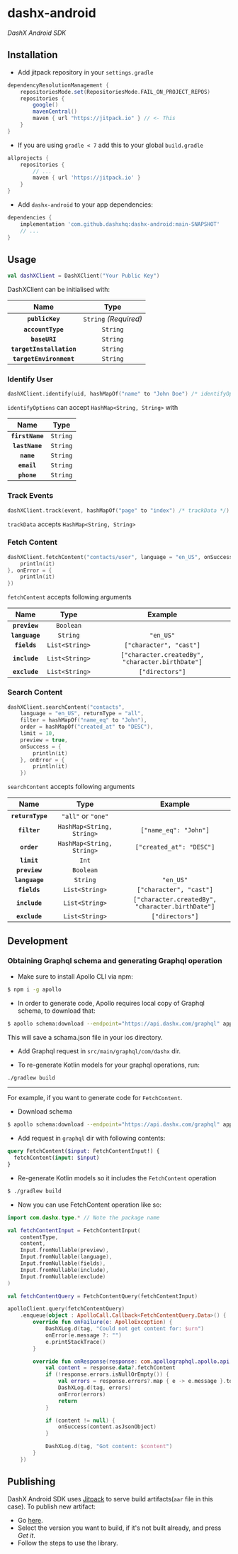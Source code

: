 # dashx-android

_DashX Android SDK_

## Installation

- Add jitpack repository in your `settings.gradle`

```groovy
dependencyResolutionManagement {
    repositoriesMode.set(RepositoriesMode.FAIL_ON_PROJECT_REPOS)
    repositories {
        google()
        mavenCentral()
        maven { url "https://jitpack.io" } // <- This
    }
}
```

- If you are using `gradle < 7` add this to your global `build.gradle`

```groovy
allprojects {
    repositories {
        // ...
        maven { url 'https://jitpack.io' }
    }
}
```

- Add `dashx-android` to your app dependencies:

```groovy
dependencies {
    implementation 'com.github.dashxhq:dashx-android:main-SNAPSHOT'
    // ...
}
```

## Usage

```kotlin
val dashXClient = DashXClient("Your Public Key")
```

DashXClient can be initialised with:

|Name|Type|
|:---:|:--:|
|**`publicKey`**|`String` _(Required)_ |
|**`accountType`**|`String`|
|**`baseURI`**|`String`|
|**`targetInstallation`**|`String`|
|**`targetEnvironment`**|`String`|

### Identify User

```kotlin
dashXClient.identify(uid, hashMapOf("name" to "John Doe") /* identifyOptions */)
```

`identifyOptions` can accept `HashMap<String, String>` with

|Name|Type|
|:---:|:--:|
|**`firstName`**|`String`|
|**`lastName`**|`String`|
|**`name`**|`String`|
|**`email`**|`String`|
|**`phone`**|`String`|

### Track Events

```kotlin
dashXClient.track(event, hashMapOf("page" to "index") /* trackData */)
```

`trackData` accepts `HashMap<String, String>`

### Fetch Content

```kotlin
dashXClient.fetchContent("contacts/user", language = "en_US", onSuccess = {
    println(it)
}, onError = {
    println(it)
})
```

`fetchContent` accepts following arguments

|Name|Type|Example|
|:--:|:--:|:-----:|
|**`preview`**|`Boolean`||
|**`language`**|`String`|`"en_US"`||
|**`fields`**|`List<String>`|`["character", "cast"]`||
|**`include`**|`List<String>`|`["character.createdBy", "character.birthDate"]`||
|**`exclude`**|`List<String>`|`["directors"]`||

### Search Content

```kotlin
dashXClient.searchContent("contacts",
    language = "en_US", returnType = "all",
    filter = hashMapOf("name_eq" to "John"),
    order = hashMapOf("created_at" to "DESC"),
    limit = 10,
    preview = true,
    onSuccess = {
        println(it)
    }, onError = {
        println(it)
    })
```

`searchContent` accepts following arguments

|Name|Type|Example|
|:--:|:--:|:-----:|
|**`returnType`**|`"all"` or `"one"`||
|**`filter`**|`HashMap<String, String>`|`["name_eq": "John"]`|
|**`order`**|`HashMap<String, String>`|`["created_at": "DESC"]`|
|**`limit`**|`Int`||
|**`preview`**|`Boolean`||
|**`language`**|`String`|`"en_US"`||
|**`fields`**|`List<String>`|`["character", "cast"]`||
|**`include`**|`List<String>`|`["character.createdBy", "character.birthDate"]`||
|**`exclude`**|`List<String>`|`["directors"]`||

## Development

### Obtaining Graphql schema and generating Graphql operation

- Make sure to install Apollo CLI via npm:

```sh
$ npm i -g apollo
```
- In order to generate code, Apollo requires local copy of Graphql schema, to download that:

```sh
$ apollo schema:download --endpoint="https://api.dashx.com/graphql" app/src/main/graphql/com/dashx/schema.json
```

This will save a schama.json file in your ios directory.

- Add Graphql request in `src/main/graphql/com/dashx` dir.

- To re-generate Kotlin models for your graphql operations, run:

```sh
./gradlew build
```
---

For example, if you want to generate code for `FetchContent`.

- Download schema

```sh
$ apollo schema:download --endpoint="https://api.dashx.com/graphql" app/src/main/graphql/com/dashx/schema.json
```

- Add request in `graphql` dir with following contents:

```graphql
query FetchContent($input: FetchContentInput!) {
  fetchContent(input: $input)
}
```

- Re-generate Kotlin models so it includes the `FetchContent` operation

```sh
$ ./gradlew build
```

- Now you can use FetchContent operation like so:

```kotlin
import com.dashx.type.* // Note the package name

val fetchContentInput = FetchContentInput(
    contentType,
    content,
    Input.fromNullable(preview),
    Input.fromNullable(language),
    Input.fromNullable(fields),
    Input.fromNullable(include),
    Input.fromNullable(exclude)
)

val fetchContentQuery = FetchContentQuery(fetchContentInput)

apolloClient.query(fetchContentQuery)
    .enqueue(object : ApolloCall.Callback<FetchContentQuery.Data>() {
        override fun onFailure(e: ApolloException) {
            DashXLog.d(tag, "Could not get content for: $urn")
            onError(e.message ?: "")
            e.printStackTrace()
        }

        override fun onResponse(response: com.apollographql.apollo.api.Response<FetchContentQuery.Data>) {
            val content = response.data?.fetchContent
            if (!response.errors.isNullOrEmpty()) {
                val errors = response.errors?.map { e -> e.message }.toString()
                DashXLog.d(tag, errors)
                onError(errors)
                return
            }

            if (content != null) {
                onSuccess(content.asJsonObject)
            }

            DashXLog.d(tag, "Got content: $content")
        }
    })
```

## Publishing

DashX Android SDK uses [Jitpack](https://jitpack.io/) to serve build artifacts(`aar` file in this case). To publish new artifact:

- Go [here](https://jitpack.io/#dashxhq/dashx-android).
- Select the version you want to build, if it's not built already, and press *Get it*.
- Follow the steps to use the library.
